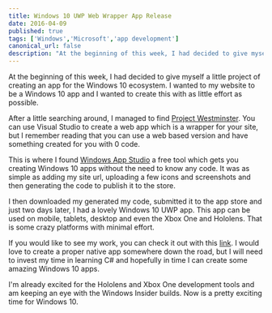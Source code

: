 ```yaml
---
title: Windows 10 UWP Web Wrapper App Release
date: 2016-04-09
published: true
tags: ['Windows','Microsoft','app development']
canonical_url: false
description: "At the beginning of this week, I had decided to give myself a little project of creating an app for the Windows 10 ecosystem. I wanted to my website to be a Windows 10 app and I wanted to create this with as little effort as possible."
---
```


At the beginning of this week, I had decided to give myself a little project of creating an app for the Windows 10 ecosystem. I wanted to my website to be a Windows 10 app and I wanted to create this with as little effort as possible.

After a little searching around, I managed to find [Project Westminster](https://blogs.windows.com/buildingapps/2015/07/06/project-westminster-in-a-nutshell/). You can use Visual Studio to create a web app which is a wrapper for your site, but I remember reading that you can use a web based version and have something created for you with 0 code.

This is where I found [Windows App Studio](https://appstudio.windows.com/en-us) a free tool which gets you creating Windows 10 apps without the need to know any code. It was as simple as adding my site url, uploading a few icons and screenshots and then generating the code to publish it to the store.

I then downloaded my generated my code, submitted it to the app store and just two days later, I had a lovely Windows 10 UWP app. This app can be used on mobile, tablets, desktop and even the Xbox One and Hololens. That is some crazy platforms with minimal effort.

If you would like to see my work, you can check it out with this [link](https://www.microsoft.com/store/apps/9nblggh4nb8j). I would love to create a proper native app somewhere down the road, but I will need to invest my time in learning C# and hopefully in time I can create some amazing Windows 10 apps.

I'm already excited for the Hololens and Xbox One development tools and am keeping an eye with the Windows Insider builds. Now is a pretty exciting time for Windows 10.

